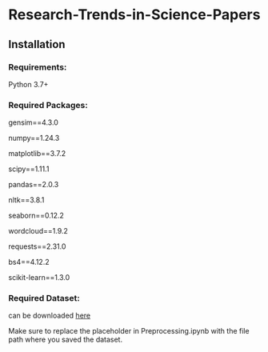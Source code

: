 # Research-Trends-in-Science-Papers

## Installation

### Requirements: 
Python 3.7+

### Required Packages:
gensim==4.3.0 

numpy==1.24.3

matplotlib==3.7.2

scipy==1.11.1

pandas==2.0.3

nltk==3.8.1

seaborn==0.12.2

wordcloud==1.9.2

requests==2.31.0

bs4==4.12.2

scikit-learn==1.3.0

### Required Dataset: 
can be downloaded [here](https://www.kaggle.com/Cornell-University/arxiv)

Make sure to replace the placeholder in Preprocessing.ipynb with the file path where you saved the dataset.
